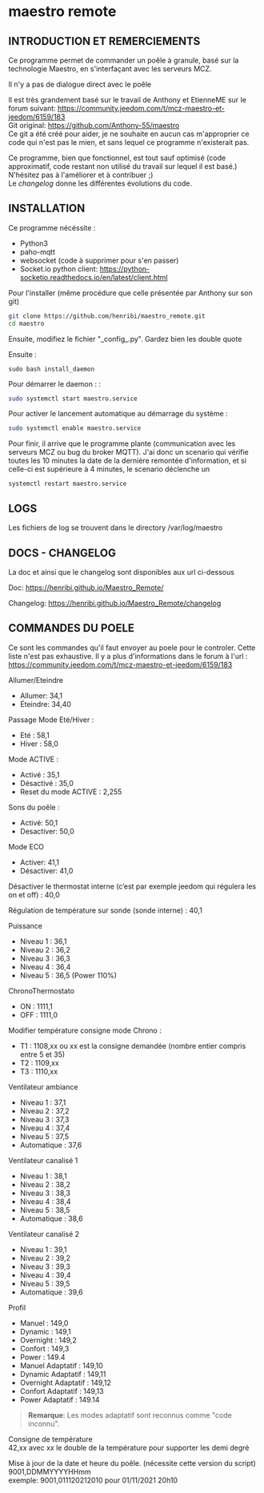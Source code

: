 # maestro remote

## INTRODUCTION ET REMERCIEMENTS
Ce programme permet de commander un poêle à granule, basé sur la technologie Maestro, en s'interfaçant avec les serveurs MCZ.

Il n'y a pas de dialogue direct avec le poêle

Il est très grandement basé sur le travail de Anthony et EtienneME sur le forum suivant: <https://community.jeedom.com/t/mcz-maestro-et-jeedom/6159/183>  
Git original: <https://github.com/Anthony-55/maestro>  
Ce git a été créé pour aider, je ne souhaite en aucun cas m'approprier ce code qui n'est pas le mien, et sans lequel ce programme n'existerait pas.

Ce programme, bien que fonctionnel, est tout sauf optimisé (code approximatif, code restant non utilisé du travail sur lequel il est basé.) N'hésitez pas à l'améliorer et à contribuer ;)  
Le *changelog* donne les différentes évolutions du code.

## INSTALLATION
Ce programme nécéssite :
* Python3
* paho-mqtt
* websocket (code à supprimer pour s'en passer)
* Socket.io python client: <https://python-socketio.readthedocs.io/en/latest/client.html>

Pour l'installer (même procédure que celle présentée par Anthony sur son git)
```sh
git clone https://github.com/henribi/maestro_remote.git
cd maestro
```

Ensuite, modifiez le fichier "\_config\_.py". Gardez bien les double quote


Ensuite :

```
sudo bash install_daemon
```



Pour démarrer le daemon : :
```sh
sudo systemctl start maestro.service
```

Pour activer le lancement automatique au démarrage du système :
```sh
sudo systemctl enable maestro.service 
```

Pour finir, il arrive que le programme plante (communication avec les serveurs MCZ ou bug du broker MQTT). J'ai donc un scenario qui vérifie toutes les 10 minutes la date de la dernière remontée d'information, et si celle-ci est supérieure à 4 minutes, le scenario déclenche un 
```
systemctl restart maestro.service
```

## LOGS

Les fichiers de log se trouvent dans le directory /var/log/maestro

## DOCS - CHANGELOG

La doc et ainsi que le changelog sont disponibles aux url ci-dessous

Doc:        <https://henribi.github.io/Maestro_Remote/>

Changelog:  <https://henribi.github.io/Maestro_Remote/changelog>


## COMMANDES DU POELE
Ce sont les commandes qu'il faut envoyer au poele pour le controler.
Cette liste n'est pas exhaustive. Il y a plus d'informations dans le forum à l'url :
https://community.jeedom.com/t/mcz-maestro-et-jeedom/6159/183


Allumer/Eteindre
  - Allumer:  34,1  
  - Éteindre: 34,40  

Passage Mode Eté/Hiver :
  - Eté     : 58,1
  - Hiver   : 58,0

Mode ACTIVE :
  - Activé      : 35,1
  - Désactivé   : 35,0
  - Reset du mode ACTIVE : 2,255 

Sons du poêle : 
  - Activé:     50,1
  - Desactiver: 50,0

Mode ECO 
  - Activer:    41,1
  - Désactiver: 41,0

Désactiver le thermostat interne (c’est par exemple jeedom qui régulera les on et off) : 40,0

Régulation de température sur sonde (sonde interne) : 40,1

Puissance
  - Niveau 1 : 36,1
  - Niveau 2 : 36,2
  - Niveau 3 : 36,3
  - Niveau 4 : 36,4
  - Niveau 5 : 36,5   (Power 110%)

ChronoThermostato
  - ON : 1111,1
  - OFF : 1111,0

Modifier température consigne mode Chrono :
  - T1 : 1108,xx ou xx est la consigne demandée (nombre entier compris entre 5 et 35)
  - T2 : 1109,xx
  - T3 : 1110,xx


Ventilateur ambiance
  - Niveau 1  : 37,1
  - Niveau 2  : 37,2
  - Niveau 3  : 37,3
  - Niveau 4  : 37,4
  - Niveau 5  : 37,5
  - Automatique : 37,6
    
Ventilateur canalisé 1
  - Niveau 1  : 38,1
  - Niveau 2  : 38,2
  - Niveau 3  : 38,3
  - Niveau 4  : 38,4
  - Niveau 5  : 38,5
  - Automatique : 38,6
    
Ventilateur canalisé 2
  - Niveau 1  : 39,1
  - Niveau 2  : 39,2
  - Niveau 3  : 39,3
  - Niveau 4  : 39,4    
  - Niveau 5  : 39,5
  - Automatique : 39,6

Profil
  - Manuel    : 149,0
  - Dynamic   : 149,1
  - Overnight : 149,2
  - Confort   : 149,3
  - Power     : 149.4
  - Manuel Adaptatif    : 149,10
  - Dynamic Adaptatif   : 149,11
  - Overnight Adaptatif : 149,12
  - Confort Adaptatif   : 149,13
  - Power Adaptatif     : 149.14

>  **Remarque**:
>  Les modes adaptatif sont reconnus comme "code inconnu".
>

Consigne de température    
  42,xx  avec xx le double de la température pour supporter les demi degré  

Mise à jour de la date et heure du poêle. (nécessite cette version du script)  
  9001,DDMMYYYYHHmm  
  exemple:  9001,011120212010      pour 01/11/2021 20h10

